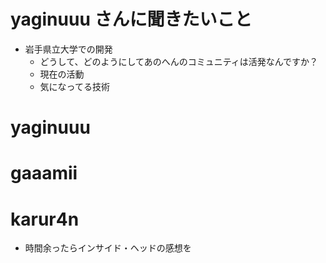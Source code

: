 # yaginuuu さんに聞きたいこと

- 岩手県立大学での開発
  - どうして、どのようにしてあのへんのコミュニティは活発なんですか？
  - 現在の活動
  - 気になってる技術
  
# yaginuuu

# gaaamii

# karur4n

- 時間余ったらインサイド・ヘッドの感想を
